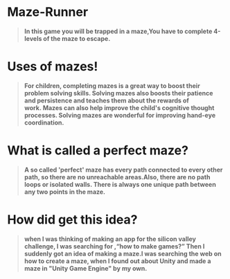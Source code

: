 # Maze-Runner
>__In this game you will be trapped in a maze,You have to complete 4-levels of the maze to escape.__


# Uses of mazes!
>__For children, completing mazes is a great way to boost their problem solving skills. Solving mazes also boosts their patience and persistence and teaches them about the rewards of work. Mazes can also help improve the child's cognitive thought processes. Solving mazes are wonderful for improving hand-eye coordination.__



# What is called a perfect maze?
>__A so called 'perfect' maze has every path connected to every other path, so there are no unreachable areas.Also, there are no path loops or isolated walls. There is always one unique path between any two points in the maze.__



# How did get this idea?
>__when I was thinking of making an app for the silicon valley challenge, I was searching for ,“how to make games?” Then I suddenly got an idea of  making a maze.I was searching the web on how to create a maze, when I found out about Unity and made a maze in "Unity Game Engine" by my own.__
